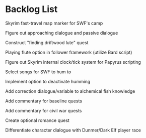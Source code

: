 # Backlog List

Skyrim fast-travel map marker for SWF's camp

Figure out approaching dialogue and passive dialogue

Construct "finding driftwood lute" quest

Playing flute option in follower framework (utilize Bard script)

Figure out Skyrim internal clock/tick system for Papyrus scripting

Select songs for SWF to hum to

Implement option to deactivate humming

Add correction dialogue/variable to alchemical fish knowledge

Add commentary for baseline quests

Add commentary for civil war quests

Create optional romance quest

Differentiate character dialogue with Dunmer/Dark Elf player race